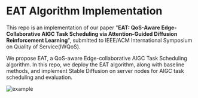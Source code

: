 # EAT Algorithm Implementation


This repo is an implementation of our paper "**EAT: QoS-Aware Edge-Collaborative AIGC Task Scheduling via Attention-Guided Diffusion Reinforcement Learning**", submitted to IEEE/ACM International Symposium on Quality of Service(IWQoS).

We propose EAT, a QoS-aware Edge-collaborative AIGC Task Scheduling algorithm. In this repo, we deploy the EAT algorithm, along with baseline methods, and implement Stable Diffusion on server nodes for AIGC task scheduling and evaluation.

![example](https://github.com/user-attachments/assets/ee75ec23-5094-4447-9998-ae387e1be08d#pic_center)


